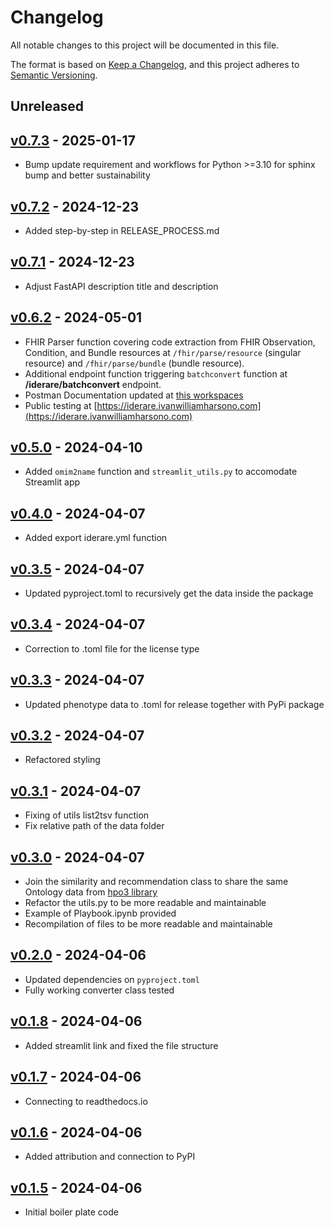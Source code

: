 # Changelog

All notable changes to this project will be documented in this file.

The format is based on [Keep a Changelog](https://keepachangelog.com/en/1.0.0/),
and this project adheres to [Semantic Versioning](https://semver.org/spec/v2.0.0.html).

## Unreleased

## [v0.7.3](https://github.com/ivanwilliammd/iderare-pheno/releases/tag/v0.7.3) - 2025-01-17
- Bump update requirement and workflows for Python >=3.10 for sphinx bump and better sustainability

## [v0.7.2](https://github.com/ivanwilliammd/iderare-pheno/releases/tag/v0.7.2) - 2024-12-23
- Added step-by-step in RELEASE_PROCESS.md

## [v0.7.1](https://github.com/ivanwilliammd/iderare-pheno/releases/tag/v0.7.1) - 2024-12-23
- Adjust FastAPI description title and description

## [v0.6.2](https://github.com/ivanwilliammd/iderare-pheno/releases/tag/v0.6.2) - 2024-05-01
- FHIR Parser function covering code extraction from FHIR Observation, Condition, and Bundle resources at ```/fhir/parse/resource``` (singular resource) and ```/fhir/parse/bundle``` (bundle resource).
- Additional endpoint function triggering ```batchconvert``` function at **/iderare/batchconvert** endpoint.
- Postman Documentation updated at [this workspaces](https://www.postman.com/ivanwilliamharsono/workspace/iderare-pheno/overview)
- Public testing at [https://iderare.ivanwilliamharsono.com](https://iderare.ivanwilliamharsono.com)


## [v0.5.0](https://github.com/ivanwilliammd/iderare-pheno/releases/tag/v0.5.0) - 2024-04-10
- Added ```omim2name``` function and ```streamlit_utils.py``` to accomodate Streamlit app

## [v0.4.0](https://github.com/ivanwilliammd/iderare-pheno/releases/tag/v0.4.0) - 2024-04-07
- Added export iderare.yml function

## [v0.3.5](https://github.com/ivanwilliammd/iderare-pheno/releases/tag/v0.3.5) - 2024-04-07
- Updated pyproject.toml to recursively get the data inside the package

## [v0.3.4](https://github.com/ivanwilliammd/iderare-pheno/releases/tag/v0.3.4) - 2024-04-07
- Correction to .toml file for the license type

## [v0.3.3](https://github.com/ivanwilliammd/iderare-pheno/releases/tag/v0.3.3) - 2024-04-07
- Updated phenotype data to .toml for release together with PyPi package

## [v0.3.2](https://github.com/ivanwilliammd/iderare-pheno/releases/tag/v0.3.2) - 2024-04-07
- Refactored styling

## [v0.3.1](https://github.com/ivanwilliammd/iderare-pheno/releases/tag/v0.3.1) - 2024-04-07
- Fixing of utils list2tsv function
- Fix relative path of the data folder

## [v0.3.0](https://github.com/ivanwilliammd/iderare-pheno/releases/tag/v0.3.0) - 2024-04-07
- Join the similarity and recommendation class to share the same Ontology data from [hpo3 library](https://github.com/anergictcell/hpo3)
- Refactor the utils.py to be more readable and maintainable
- Example of Playbook.ipynb provided
- Recompilation of files to be more readable and maintainable

## [v0.2.0](https://github.com/ivanwilliammd/iderare-pheno/releases/tag/v0.2.0) - 2024-04-06
- Updated dependencies on ```pyproject.toml```
- Fully working converter class tested

## [v0.1.8](https://github.com/ivanwilliammd/iderare-pheno/releases/tag/v0.1.8) - 2024-04-06
- Added streamlit link and fixed the file structure

## [v0.1.7](https://github.com/ivanwilliammd/iderare-pheno/releases/tag/v0.1.7) - 2024-04-06
- Connecting to readthedocs.io

## [v0.1.6](https://github.com/ivanwilliammd/iderare-pheno/releases/tag/v0.1.6) - 2024-04-06
- Added attribution and connection to PyPI

## [v0.1.5](https://github.com/ivanwilliammd/iderare-pheno/releases/tag/v0.1.5) - 2024-04-06
- Initial boiler plate code